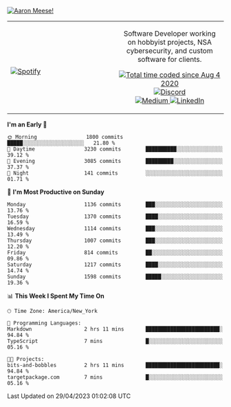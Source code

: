 [![Aaron Meese!](https://user-images.githubusercontent.com/17814535/88975338-a2aabf00-d27f-11ea-963f-8a19608716b4.png)](https://github.com/ajmeese7/readme-ascii "README ASCII")

<!-- Modified from project here: https://github.com/novatorem/novatorem -->
<table width="100%">
  <tr>
  <td width="50%">

&nbsp; <br> [![Spotify](https://ajmeese7.vercel.app/api/spotify)](https://open.spotify.com/user/ajmeese)

  </td>
  <td width="50%">
    <p align="center">
    Software Developer working on hobbyist projects, NSA cybersecurity, and custom software for clients.
    </p>
    <p align="center">
      <a href="https://wakatime.com/@f726891d-3b02-46cd-9b60-e8c59f9e2b14">
        <img src="https://wakatime.com/badge/user/f726891d-3b02-46cd-9b60-e8c59f9e2b14.svg" alt="Total time coded since Aug 4 2020" title="WakaTime" />
      </a>
      <a href="http://link.aaronmeese.com/discord">
        <img src="https://img.shields.io/badge/discord-ajmeese7%234835-369?style=flat-square&logo=discord&logoColor=white&color=purple" alt="Discord" title="Discord">
      </a>
      <br />
      <a href="https://link.aaronmeese.com/medium">
        <img src="https://img.shields.io/badge/medium-ajmeese7-1DB954?style=flat-square&logo=medium&logoColor=white" alt="Medium" title="Medium">
      </a>
      <a href="https://link.aaronmeese.com/linkedin">
        <img src="https://img.shields.io/badge/linkedIn-aaronmeese-1DB954?style=flat-square&logo=linkedin&logoColor=white&color=blue" alt="LinkedIn" title="LinkedIn">
      </a>
    </p>
  </td>

</table>

[//]: <> (The `&nbsp;` is to have Aphelion take up more space)

<!--START_SECTION:waka-->
**I'm an Early 🐤** 

```text
🌞 Morning                1800 commits        █████░░░░░░░░░░░░░░░░░░░░   21.80 % 
🌆 Daytime                3230 commits        ██████████░░░░░░░░░░░░░░░   39.12 % 
🌃 Evening                3085 commits        █████████░░░░░░░░░░░░░░░░   37.37 % 
🌙 Night                  141 commits         ░░░░░░░░░░░░░░░░░░░░░░░░░   01.71 % 
```
📅 **I'm Most Productive on Sunday** 

```text
Monday                   1136 commits        ███░░░░░░░░░░░░░░░░░░░░░░   13.76 % 
Tuesday                  1370 commits        ████░░░░░░░░░░░░░░░░░░░░░   16.59 % 
Wednesday                1114 commits        ███░░░░░░░░░░░░░░░░░░░░░░   13.49 % 
Thursday                 1007 commits        ███░░░░░░░░░░░░░░░░░░░░░░   12.20 % 
Friday                   814 commits         ██░░░░░░░░░░░░░░░░░░░░░░░   09.86 % 
Saturday                 1217 commits        ████░░░░░░░░░░░░░░░░░░░░░   14.74 % 
Sunday                   1598 commits        █████░░░░░░░░░░░░░░░░░░░░   19.36 % 
```


📊 **This Week I Spent My Time On** 

```text
🕑︎ Time Zone: America/New_York

💬 Programming Languages: 
Markdown                 2 hrs 11 mins       ████████████████████████░   94.84 % 
TypeScript               7 mins              █░░░░░░░░░░░░░░░░░░░░░░░░   05.16 % 

🐱‍💻 Projects: 
bits-and-bobbles         2 hrs 11 mins       ████████████████████████░   94.84 % 
targetpackage.com        7 mins              █░░░░░░░░░░░░░░░░░░░░░░░░   05.16 % 
```


 Last Updated on 29/04/2023 01:02:08 UTC
<!--END_SECTION:waka-->
